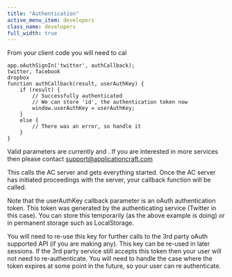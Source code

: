 ```yaml
---
title: "Authentication"
active_menu_item: developers
class_name: developers
full_width: true
---
```



From your client code you will need to cal

    app.oAuthSignIn('twitter', authCallback);
    twitter, facebook
    dropbox
    function authCallback(result, userAuthKey) {
        if (result) {
            // Successfully authenticated   
            // We can store 'id', the authentication token now
            window.userAuthKey = userAuthKey;
        }
        else {
            // There was an error, so handle it 
        }
    }
     
   

Valid parameters are currently and . If you are interested in more services then please contact support@applicationcraft.com

This calls the AC server and gets everything started. Once the AC server has initiated proceedings with the server, your callback function will be called.

Note that the userAuthKey callback parameter is an oAuth authentication token. This token was generated by the authenticating service (Twitter in this case). You can store this temporarily (as the above example is doing) or in permanent storage such as LocalStorage.

You will need to re-use this key for further calls to the 3rd party oAuth supported API (if you are making any). This key can be re-used in later sessions. If the 3rd party service still accepts this token then your user will not need to re-authenticate. You will need to handle the case where the token expires at some point in the future, so your user can re authenticate.

